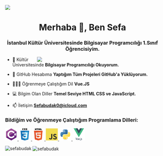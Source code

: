 <img align="top" width="1000" src="https://miro.medium.com/v2/resize:fit:5120/1*l4xICbIIYlz1OTymWCoUTw.jpeg" /> </p>
<h1 align="center">Merhaba 👋, Ben Sefa</h1> 
<h3 align="center">İstanbul Kültür Üniversitesinde Bilgisayar Programcılığı 1.Sınıf Öğrencisiyim.</h3>

<img align="right" width="400" heiht="200" src="https://camo.githubusercontent.com/19db51af5f90f1b152bc0b9078f5fe97053955be5074f03f17019c70345bdcdb/68747470733a2f2f6d69726f2e6d656469756d2e636f6d2f6d61782f313336302f302a37513379765349765f7430696f4a2d5a2e676966" /> </p>

- 🏫 Kültür Üniversitesinde **Bilgisayar Programcılığı Okuyorum.**
 
- 👾 GitHub Hesabıma **Yaptığım Tüm Projeleri GitHub'a Yüklüyorum.**

- 🧑🏻‍💻 Öğrenmeye Çalıştığım Dil **Vue.JS**

- 💻 Bilgim Olan Diller **Temel Seviye HTML CSS ve JavaScript.**

- 📫 İletişim **Sefabudak0@icloud.com**

</p>

<h3 align="left">Bildiğim ve Öğrenmeye Çalıştığım Programlama Dilleri:</h3>
<p align="left"> <a href="https://www.w3schools.com/cs/" target="_blank" rel="noreferrer"> <img src="https://raw.githubusercontent.com/devicons/devicon/master/icons/csharp/csharp-original.svg" alt="csharp" width="40" height="40"/> </a> <a href="https://www.w3schools.com/css/" target="_blank" rel="noreferrer"> <img src="https://raw.githubusercontent.com/devicons/devicon/master/icons/css3/css3-original-wordmark.svg" alt="css3" width="40" height="40"/> </a> <a href="https://www.w3.org/html/" target="_blank" rel="noreferrer"> <img src="https://raw.githubusercontent.com/devicons/devicon/master/icons/html5/html5-original-wordmark.svg" alt="html5" width="40" height="40"/> </a> <a href="https://developer.mozilla.org/en-US/docs/Web/JavaScript" target="_blank" rel="noreferrer"> <img src="https://raw.githubusercontent.com/devicons/devicon/master/icons/javascript/javascript-original.svg" alt="javascript" width="40" height="40"/> </a> <a href="https://www.python.org" target="_blank" rel="noreferrer"> <img src="https://raw.githubusercontent.com/devicons/devicon/master/icons/python/python-original.svg" alt="python" width="40" height="40"/> </a> <a href="https://vuejs.org/" target="_blank" rel="noreferrer"> <img src="https://raw.githubusercontent.com/devicons/devicon/master/icons/vuejs/vuejs-original-wordmark.svg" alt="vuejs" width="40" height="40"/> </a> </p>


<p><img align="left" src="https://github-readme-stats.vercel.app/api/top-langs?username=sefabudak&show_icons=true&locale=en&layout=compact" alt="sefabudak" /></p>

<p>&nbsp;<img align="center" src="https://github-readme-stats.vercel.app/api?username=sefabudak&show_icons=true&locale=en" alt="sefabudak" /></p>



